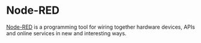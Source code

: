 # Node-RED

[Node-RED](https://nodered.org) is a programming tool for wiring together hardware devices, APIs and online services in new and interesting ways.
